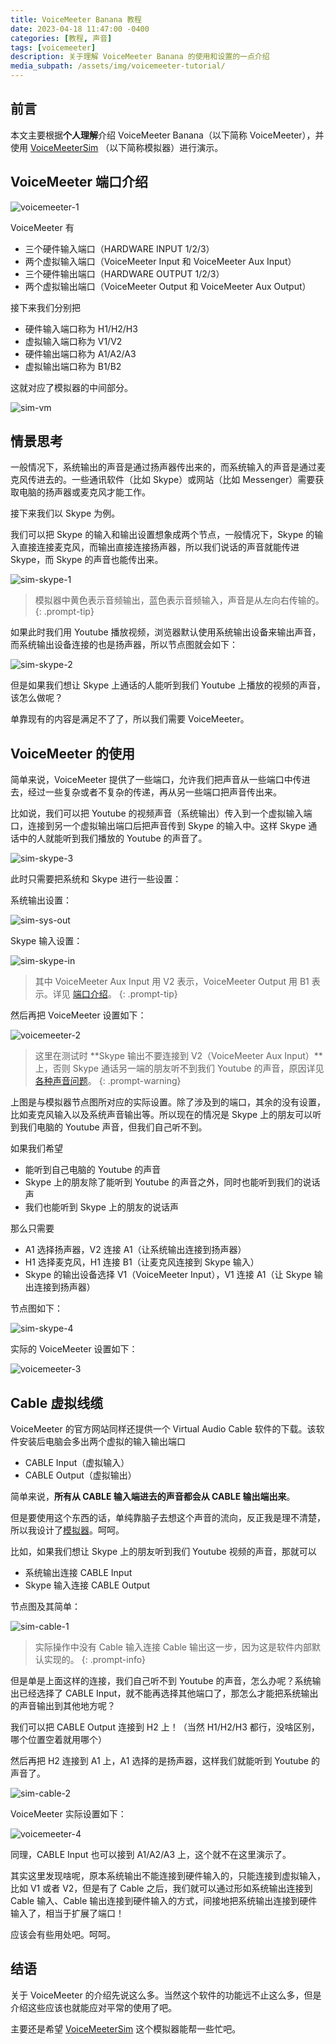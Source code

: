 ```yaml
---
title: VoiceMeeter Banana 教程
date: 2023-04-18 11:47:00 -0400
categories: [教程, 声音]
tags: [voicemeeter]
description: 关于理解 VoiceMeeter Banana 的使用和设置的一点介绍
media_subpath: /assets/img/voicemeeter-tutorial/
---
```

## 前言

本文主要根据**个人理解**介绍 VoiceMeeter Banana（以下简称 VoiceMeeter），并使用 [VoiceMeeterSim][voicemeeter-sim] （以下简称模拟器）进行演示。

## VoiceMeeter 端口介绍

![voicemeeter-1](voicemeeter-1.png)

VoiceMeeter 有

- 三个硬件输入端口（HARDWARE INPUT 1/2/3）
- 两个虚拟输入端口（VoiceMeeter Input 和 VoiceMeeter Aux Input）
- 三个硬件输出端口（HARDWARE OUTPUT 1/2/3）
- 两个虚拟输出端口（VoiceMeeter Output 和 VoiceMeeter Aux Output）

接下来我们分别把

- 硬件输入端口称为 H1/H2/H3
- 虚拟输入端口称为 V1/V2
- 硬件输出端口称为 A1/A2/A3
- 虚拟输出端口称为 B1/B2

这就对应了模拟器的中间部分。

![sim-vm](sim-vm.png)

## 情景思考

一般情况下，系统输出的声音是通过扬声器传出来的，而系统输入的声音是通过麦克风传进去的。一些通讯软件（比如 Skype）或网站（比如 Messenger）需要获取电脑的扬声器或麦克风才能工作。

接下来我们以 Skype 为例。

我们可以把 Skype 的输入和输出设置想象成两个节点，一般情况下，Skype 的输入直接连接麦克风，而输出直接连接扬声器，所以我们说话的声音就能传进 Skype，而 Skype 的声音也能传出来。

![sim-skype-1](sim-skype-1.png)

> 模拟器中黄色表示音频输出，蓝色表示音频输入，声音是从左向右传输的。
{: .prompt-tip}

如果此时我们用 Youtube 播放视频，浏览器默认使用系统输出设备来输出声音，而系统输出设备连接的也是扬声器，所以节点图就会如下：

![sim-skype-2](sim-skype-2.png)

但是如果我们想让 Skype 上通话的人能听到我们 Youtube 上播放的视频的声音，该怎么做呢？

单靠现有的内容是满足不了了，所以我们需要 VoiceMeeter。

## VoiceMeeter 的使用

简单来说，VoiceMeeter 提供了一些端口，允许我们把声音从一些端口中传进去，经过一些复杂或者不复杂的传递，再从另一些端口把声音传出来。

比如说，我们可以把 Youtube 的视频声音（系统输出）传入到一个虚拟输入端口，连接到另一个虚拟输出端口后把声音传到 Skype 的输入中。这样 Skype 通话中的人就能听到我们播放的 Youtube 的声音了。

![sim-skype-3](sim-skype-3.png)

此时只需要把系统和 Skype 进行一些设置：

系统输出设置：

![sim-sys-out](sim-sys-out.png)

Skype 输入设置：

![sim-skype-in](sim-skype-in.png)

> 其中 VoiceMeeter Aux Input 用 V2 表示，VoiceMeeter Output 用 B1 表示。详见 [端口介绍](#voicemeeter-端口介绍)。
{: .prompt-tip}

然后再把 VoiceMeeter 设置如下：

![voicemeeter-2](voicemeeter-2.png)

> 这里在测试时 **Skype 输出不要连接到 V2（VoiceMeeter Aux Input）**上，否则 Skype 通话另一端的朋友听不到我们 Youtube 的声音，原因详见 [各种声音问题][voice-problems]。
{: .prompt-warning}

上图是与模拟器节点图所对应的实际设置。除了涉及到的端口，其余的没有设置，比如麦克风输入以及系统声音输出等。所以现在的情况是 Skype 上的朋友可以听到我们电脑的 Youtube 声音，但我们自己听不到。

如果我们希望

- 能听到自己电脑的 Youtube 的声音
- Skype 上的朋友除了能听到 Youtube 的声音之外，同时也能听到我们的说话声
- 我们也能听到 Skype 上的朋友的说话声

那么只需要

- A1 选择扬声器，V2 连接 A1（让系统输出连接到扬声器）
- H1 选择麦克风，H1 连接 B1（让麦克风连接到 Skype 输入）
- Skype 的输出设备选择 V1（VoiceMeeter Input），V1 连接 A1（让 Skype 输出连接到扬声器）

节点图如下：

![sim-skype-4](sim-skype-4.png)

实际的 VoiceMeeter 设置如下：

![voicemeeter-3](voicemeeter-3.png)

## Cable 虚拟线缆

VoiceMeeter 的官方网站同样还提供一个 Virtual Audio Cable 软件的下载。该软件安装后电脑会多出两个虚拟的输入输出端口

- CABLE Input（虚拟输入）
- CABLE Output（虚拟输出）

简单来说，**所有从 CABLE 输入端进去的声音都会从 CABLE 输出端出来**。

但是要使用这个东西的话，单纯靠脑子去想这个声音的流向，反正我是理不清楚，所以我设计了[模拟器][voicemeeter-sim]。呵呵。

比如，如果我们想让 Skype 上的朋友听到我们 Youtube 视频的声音，那就可以

- 系统输出连接 CABLE Input
- Skype 输入连接 CABLE Output

节点图及其简单：

![sim-cable-1](sim-cable-1.png)

> 实际操作中没有 Cable 输入连接 Cable 输出这一步，因为这是软件内部默认实现的。
{: .prompt-info}

但是单是上面这样的连接，我们自己听不到 Youtube 的声音，怎么办呢？系统输出已经选择了 CABLE Input，就不能再选择其他端口了，那怎么才能把系统输出的声音输出到其他地方呢？

我们可以把 CABLE Output 连接到 H2 上！（当然 H1/H2/H3 都行，没啥区别，哪个位置空着就用哪个）

然后再把 H2 连接到 A1 上，A1 选择的是扬声器，这样我们就能听到 Youtube 的声音了。

![sim-cable-2](sim-cable-2.png)

VoiceMeeter 实际设置如下：

![voicemeeter-4](voicemeeter-4.png)

同理，CABLE Input 也可以接到 A1/A2/A3 上，这个就不在这里演示了。

其实这里发现啥呢，原本系统输出不能连接到硬件输入的，只能连接到虚拟输入，比如 V1 或者 V2，但是有了 Cable 之后，我们就可以通过形如系统输出连接到 Cable 输入、Cable 输出连接到硬件输入的方式，间接地把系统输出连接到硬件输入了，相当于扩展了端口！

应该会有些用处吧。呵呵。

## 结语

关于 VoiceMeeter 的介绍先说这么多。当然这个软件的功能远不止这么多，但是介绍这些应该也就能应对平常的使用了吧。

主要还是希望 [VoiceMeeterSim][voicemeeter-sim] 这个模拟器能帮一些忙吧。

[voicemeeter-sim]: https://vmsim.oranj.work/
[voice-problems]: {{site.url}}/posts/voice-problems/#回环阻断

